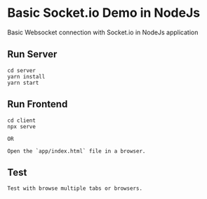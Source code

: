 
# Basic Socket.io Demo in NodeJs

Basic Websocket connection with Socket.io in NodeJs application

## Run Server

```
cd server
yarn install
yarn start
```

## Run Frontend

```
cd client
npx serve

OR

Open the `app/index.html` file in a browser. 

```

## Test

```
Test with browse multiple tabs or browsers.
```